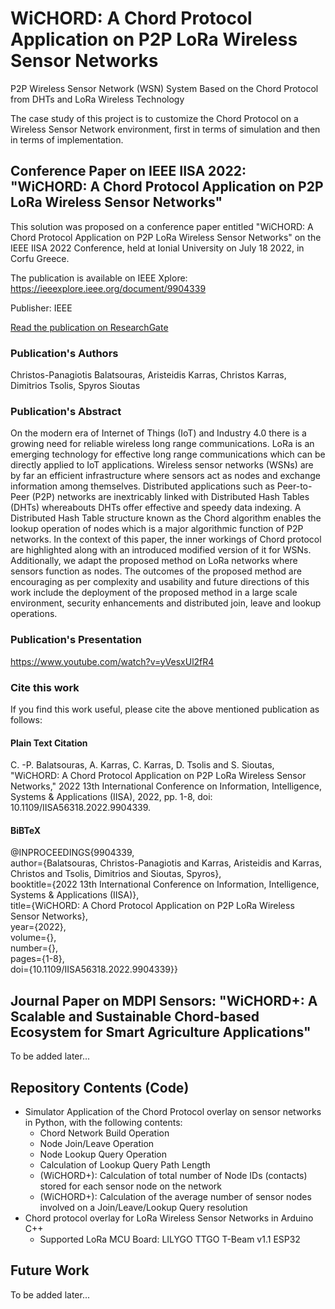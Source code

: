 # WiCHORD: A Chord Protocol Application on P2P LoRa Wireless Sensor Networks
P2P Wireless Sensor Network (WSN) System Based on the Chord Protocol from DHTs and LoRa Wireless Technology

The case study of this project is to customize the Chord Protocol on a Wireless Sensor Network environment, first in terms of simulation and then in terms of implementation.

## Conference Paper on IEEE IISA 2022: "WiCHORD: A Chord Protocol Application on P2P LoRa Wireless Sensor Networks"
This solution was proposed on a conference paper entitled "WiCHORD: A Chord Protocol Application on P2P LoRa Wireless Sensor Networks" on the IEEE IISA 2022 Conference, held at Ionial University on July 18 2022, in Corfu Greece.

The publication is available on IEEE Xplore: https://ieeexplore.ieee.org/document/9904339

Publisher: IEEE

<a href="https://www.researchgate.net/profile/Christos-Panagiotis-Balatsouras/publication/361745127_WiCHORD_A_Chord_Protocol_Application_on_P2P_LoRa_Wireless_Sensor_Networks/links/63387d83ff870c55cef0a565/WiCHORD-A-Chord-Protocol-Application-on-P2P-LoRa-Wireless-Sensor-Networks.pdf"> Read the publication on ResearchGate </a>

### Publication's Authors
Christos-Panagiotis Balatsouras, Aristeidis Karras, Christos Karras, Dimitrios Tsolis, Spyros Sioutas

### Publication's Abstract
On the modern era of Internet of Things (IoT) and Industry 4.0 there is a growing need for reliable wireless long range communications. LoRa is an emerging technology for effective long range communications which can be directly applied to IoT applications. Wireless sensor networks (WSNs) are by far an efficient infrastructure where sensors act as nodes and exchange information among themselves. Distributed applications such as Peer-to-Peer (P2P) networks are inextricably linked with Distributed Hash Tables (DHTs) whereabouts DHTs offer effective and speedy data indexing. A Distributed Hash Table structure known as the Chord algorithm enables the lookup operation of nodes which is a major algorithmic function of P2P networks. In the context of this paper, the inner workings of Chord protocol are highlighted along with an introduced modified version of it for WSNs. Additionally, we adapt the proposed method on LoRa networks where sensors function as nodes. The outcomes of the proposed method are encouraging as per complexity and usability and future directions of this work include the deployment of the proposed method in a large scale environment, security enhancements and distributed join, leave and lookup operations.

### Publication's Presentation
https://www.youtube.com/watch?v=yVesxUl2fR4

### Cite this work
If you find this work useful, please cite the above mentioned publication as follows:

#### Plain Text Citation
C. -P. Balatsouras, A. Karras, C. Karras, D. Tsolis and S. Sioutas, "WiCHORD: A Chord Protocol Application on P2P LoRa Wireless Sensor Networks," 2022 13th International Conference on Information, Intelligence, Systems & Applications (IISA), 2022, pp. 1-8, doi: 10.1109/IISA56318.2022.9904339.

#### BiBTeX
@INPROCEEDINGS{9904339,  
author={Balatsouras, Christos-Panagiotis and Karras, Aristeidis and Karras, Christos and Tsolis, Dimitrios and Sioutas, Spyros},  
booktitle={2022 13th International Conference on Information, Intelligence, Systems & Applications (IISA)},   
title={WiCHORD: A Chord Protocol Application on P2P LoRa Wireless Sensor Networks},   
year={2022},  
volume={},  
number={},  
pages={1-8},  
doi={10.1109/IISA56318.2022.9904339}}

## Journal Paper on MDPI Sensors: "WiCHORD+: A Scalable and Sustainable Chord-based Ecosystem for Smart Agriculture Applications"
To be added later...

## Repository Contents (Code)
- Simulator Application of the Chord Protocol overlay on sensor networks in Python, with the following contents:
  * Chord Network Build Operation
  * Node Join/Leave Operation
  * Node Lookup Query Operation
  * Calculation of Lookup Query Path Length
  * (WiCHORD+): Calculation of total number of Node IDs (contacts) stored for each sensor node on the network
  * (WiCHORD+): Calculation of the average number of sensor nodes involved on a Join/Leave/Lookup Query resolution
- Chord protocol overlay for LoRa Wireless Sensor Networks in Arduino C++
  * Supported LoRa MCU Board: LILYGO TTGO T-Beam v1.1 ESP32

## Future Work
To be added later...
